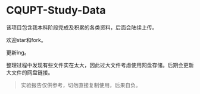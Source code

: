 # CQUPT-Study-Data

该项目包含我本科阶段完成及积累的各类资料，后面会陆续上传。

欢迎star和fork。

更新ing。



整理过程中发现有些文件实在太大，因此过大文件考虑使用网盘存储。后期会更新大文件的网盘链接。



> 实验报告仅供参考，切勿直接复制使用，后果自负。